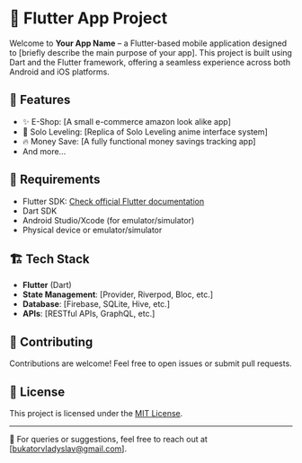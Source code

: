 # 📱 Flutter App Project

Welcome to **Your App Name** – a Flutter-based mobile application designed to [briefly describe the main purpose of your app]. This project is built using Dart and the Flutter framework, offering a seamless experience across both Android and iOS platforms.

## 🚀 Features

- ✨ E-Shop: [A small e-commerce amazon look alike app]
- 📌 Solo Leveling: [Replica of Solo Leveling anime interface system]
- 🔥 Money Save: [A fully functional money savings tracking app]
- And more...

## 🔧 Requirements

- Flutter SDK: [Check official Flutter documentation](https://flutter.dev/docs/get-started/install)
- Dart SDK
- Android Studio/Xcode (for emulator/simulator)
- Physical device or emulator/simulator

## 🏗️ Tech Stack

- **Flutter** (Dart)
- **State Management**: [Provider, Riverpod, Bloc, etc.]
- **Database**: [Firebase, SQLite, Hive, etc.]
- **APIs**: [RESTful APIs, GraphQL, etc.]

## 🤝 Contributing

Contributions are welcome! Feel free to open issues or submit pull requests.

## 📜 License

This project is licensed under the [MIT License](LICENSE).

---

📩 For queries or suggestions, feel free to reach out at [bukatorvladyslav@gmail.com].

